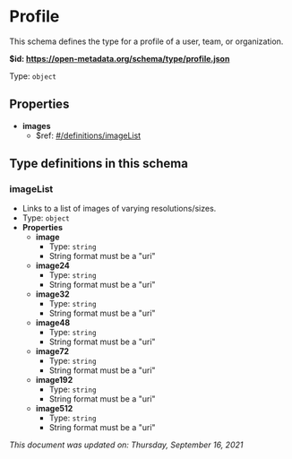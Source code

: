 # Profile

This schema defines the type for a profile of a user, team, or organization.

**$id: https://open-metadata.org/schema/type/profile.json**

Type: `object`

## Properties
 - **images**
   - $ref: [#/definitions/imageList](#imagelist)


## Type definitions in this schema
### imageList

 - Links to a list of images of varying resolutions/sizes.
 - Type: `object`
 - **Properties**
   - **image**
     - Type: `string`
     - String format must be a "uri"
   - **image24**
     - Type: `string`
     - String format must be a "uri"
   - **image32**
     - Type: `string`
     - String format must be a "uri"
   - **image48**
     - Type: `string`
     - String format must be a "uri"
   - **image72**
     - Type: `string`
     - String format must be a "uri"
   - **image192**
     - Type: `string`
     - String format must be a "uri"
   - **image512**
     - Type: `string`
     - String format must be a "uri"



_This document was updated on: Thursday, September 16, 2021_